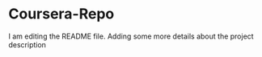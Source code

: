 # Coursera-Repo
I am editing the README file. Adding some more details about the project description
